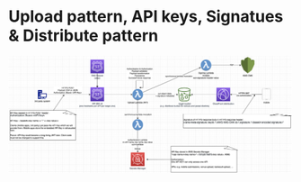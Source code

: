# Upload pattern, API keys, Signatues & Distribute pattern

![Figure 1: upload-pattern-api-keys-signatures-distribute-pattern.drawio](upload-pattern-api-keys-signatures-distribute-pattern.png "Figure 1: Upload pattern, API keys, Signatues & Distribute pattern")
